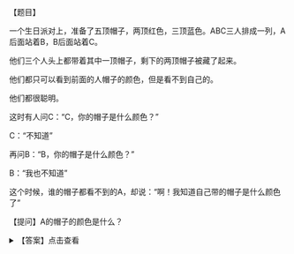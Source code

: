【题目】

一个生日派对上，准备了五顶帽子，两顶红色，三顶蓝色。ABC三人排成一列，A后面站着B，B后面站着C。

他们三个人头上都带着其中一顶帽子，剩下的两顶帽子被藏了起来。

他们都只可以看到前面的人帽子的颜色，但是看不到自己的。

他们都很聪明。

这时有人问C：“C，你的帽子是什么颜色？”

C：“不知道”

再问B：“B，你的帽子是什么颜色？”

B：“我也不知道”

这个时候，谁的帽子都看不到的A，却说：“啊！我知道自己带的帽子是什么颜色了”

【提问】A的帽子的颜色是什么？

<details>
<summary>【答案】点击查看</summary>

A带的是蓝色帽子🎩
</details>

